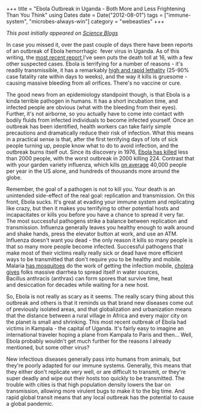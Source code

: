 +++
title = "Ebola Outbreak in Uganda - Both More and Less Frightening Than You Think"
using Dates
date = Date("2012-08-01")
tags = ["immune-system", "microbes-always-win"]
category = "webeasties"
+++

_This post initially appeared on [Science Blogs](http://scienceblogs.com/webeasties)_

In case you missed it, over the past couple of days there have been reports of an outbreak of Ebola hemorrhagic  fever virus in Uganda. As of this writing, the [most recent report ](http://www.reuters.com/article/2012/08/01/us-uganda-ebola-idUSBRE8700YM20120801)I've seen puts the death toll at 16, with a few other suspected cases. Ebola is terrifying for a number of reasons - it's readily transmissible, it has a remarkably [high and rapid lethality](http://www.who.int/mediacentre/factsheets/fs103/en/index.html) (25-90% case fatality rate within days to weeks), and the way it kills is gruesome - causing massive bleeding from all orifices. There's no vaccine or cure.

The good news from an epidemiology standpoint though, is that Ebola is a kinda terrible pathogen in humans. It has a short incubation time, and infected people are obvious (what with the bleeding from their eyes). Further, it's not airborne, so you actually have to come into contact with bodily fluids from infected individuals to become infected yourself. Once an outbreak has been identified, health workers can take fairly simple precautions and dramatically reduce their risk of infection. What this means in a practical sense is that, after the first terrifying days of lots of sick people turning up, people know what to do to avoid infection, and the outbreak burns itself out. Since its discovery in 1976, [Ebola has killed](http://www.washingtonpost.com/blogs/blogpost/post/ebola-kills-14-in-uganda-as-health-workers-attempt-to-head-off-epidemic/2012/08/01/gJQAQB4xOX_blog.html) less than 2000 people, with the worst outbreak in 2000 killing 224. Contrast that with your garden variety influenza, which kills [on average](http://aje.oxfordjournals.org/content/163/2/181.full) 40,000 people per year in the US alone, and hundreds of thousands more around the globe.

Remember, the goal of a pathogen is not to kill you. Your death is an unintended side-effect of the real goal: replication and transmission. On this front, Ebola sucks. It's great at evading your immune system and replicating like crazy, but then it makes you terrifying to other potential hosts and incapacitates or kills you before you have a chance to spread it very far. The most successful pathogens strike a balance between replication and transmission. Influenza generally leaves you healthy enough to walk around and shake hands, press the elevator button at work, and use an ATM. Influenza doesn't want you dead - the only reason it kills so many people is that so many more people become infected. Successful pathogens that make most of their victims really really sick or dead have more efficient ways to be transmitted that don't require you to be healthy and mobile. Malaria [has mosquitoes](http://scienceblogs.com/webeasties/2011/06/01/bacterial-ros-malaria/) do the work of getting the infection mobile, [cholera gives](http://scienceblogs.com/webeasties/2010/12/02/cholera-shitty-no-pun-intended/) folks massive diarrhea to spread itself in water sources, Bacillus anthracis (anthrax) can form spores that survive time, heat and desiccation for decades while waiting for a new host.

So, Ebola is not really as scary as it seems. The really scary thing about this outbreak and others is that it reminds us that brand new diseases come out of previously isolated areas, and that globalization and urbanization means that the distance between a rural village in Africa and every major city on the planet is small and shrinking. This most recent outbreak of Ebola had victims in Kampala - the capital of Uganda. It's fairly easy to imagine an international traveler hoping a plane from Kampala to Paris and then... Well, Ebola probably wouldn't get much further for the reasons I already mentioned, but some other virus?

New infectious diseases generally pass into humans from animals, but they're poorly adapted for our immune systems. Generally, this means that they either don't replicate very well, or are difficult to transmit, or they're super deadly and wipe out their hosts too quickly to be transmitted. The trouble with cities is that high population density lowers the bar on transmission, allowing more virulent bugs to make it to the big time. And rapid global transit means that any local outbreak has the potential to cause a global pandemic.

      
  
